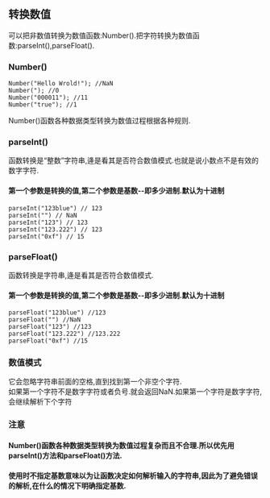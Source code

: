 ## 转换数值
可以把非数值转换为数值函数:Number().把字符转换为数值函数:parseInt(),parseFloat().
### Number()
```
Number("Hello Wrold!"); //NaN
Number("); //0
Number("000011"); //11
Number("true"); //1
```
Number()函数各种数据类型转换为数值过程根据各种规则.


### parseInt()
函数转换是“整数”字符串,逄是看其是否符合数值模式.也就是说小数点不是有效的数字字符.
#### 第一个参数是转换的值,第二个参数是基数--即多少进制.默认为十进制
```
parseInt("123blue") // 123
parseInt("") // NaN
parseInt("123") // 123
parseInt("123.222") // 123
parseInt("0xf") // 15
```
### parseFloat()
函数转换是字符串,逄是看其是否符合数值模式.
#### 第一个参数是转换的值,第二个参数是基数--即多少进制.默认为十进制
```
parseFloat("123blue") //123
parseFloat("") //NaN
parseFloat("123") //123
parseFloat("123.222") //123.222
parseFloat("0xf") //15
```

### 数值模式
它会忽略字符串前面的空格,直到找到第一个非空个字符.<br/>
如果第一个字符不是数字字符或者负号.就会返回NaN.如果第一个字符是数字字符,会继续解析下个字符

### 注意
#### Number()函数各种数据类型转换为数值过程<strong>复杂</strong>而且<strong>不合理</strong>.所以优先用parseInt()方法和parseFloat()方法.
#### 使用时不指定基数意味以为让函数决定如何解析输入的字符串,因此为了避免错误的解析,在什么的情况下明确指定基数.
